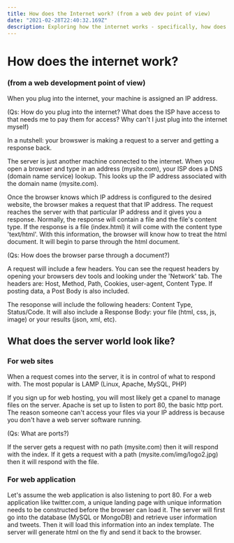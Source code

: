 ```yaml
---
title: How does the Internet work? (from a web dev point of view)
date: "2021-02-28T22:40:32.169Z"
description: Exploring how the internet works - specifically, how does the browser load a website or web application? I'm using this question to get an in-depth understanding of web development.
---
```


# How does the internet work?

### (from a web development point of view)

When you plug into the internet, your machine is assigned an IP address.

(Qs: How do you plug into the internet? What does the ISP have access to that needs me to pay them for access? Why can't I just plug into the internet myself)

In a nutshell: your browswer is making a request to a server and getting a response back. 

The server is just another machine connected to the internet. When you open a browser and type in an address (mysite.com), your ISP does a DNS (domain name service) lookup. This looks up the IP address associated with the domain name (mysite.com).

Once the browser knows which IP address is configured to the desired website, the browser makes a request that that IP address. The request reaches the server with that particular IP address and it gives you a response. Normally, the response will contain a file and the file's content type. If the response is a file (index.html) it will come with the content type 'text/html'. With this information, the browser will know how to treat the html document. It will begin to parse through the html document.

(Qs: How does the browser parse through a document?)

A request will include a few headers. You can see the request headers by opening your browsers dev tools and looking under the 'Network' tab. The headers are: Host, Method, Path, Cookies, user-agent, Content Type. If posting data, a Post Body is also included.

The resoponse will include the following headers: Content Type, Status/Code. It will also include a Response Body: your file (html, css, js, image) or your results (json, xml, etc).

## What does the server world look like?

### For web sites

When a request comes into the server, it is in control of what to respond with. The most popular is LAMP (Linux, Apache, MySQL, PHP)

If you sign up for web hosting, you will most likely get a cpanel to manage files on the server. Apache is set up to listen to port 80, the basic http port. The reason someone can't access your files via your IP address is because you don't have a web server software running.

(Qs: What are ports?)

If the server gets a request with no path (mysite.com) then it will respond with the index. If it gets a request with a path (mysite.com/img/logo2.jpg) then it will respond with the file.

### For web application

Let's assume the web application is also listening to port 80. For a web application like twitter.com, a unique landing page with unique information needs to be constructed before the browser can load it. The server will first go into the database (MySQL or MongoDB) and retrieve user information and tweets. Then it will load this information into an index template. The server will generate html on the fly and send it back to the browser.
